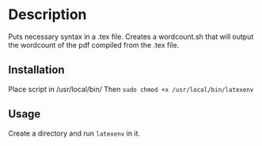 # Description
Puts necessary syntax in a .tex file.
Creates a wordcount.sh that will output the wordcount of the pdf compiled from the .tex file.

## Installation
Place script in /usr/local/bin/
Then `sudo chmod +x /usr/local/bin/latexenv`

## Usage
Create a directory and run `latexenv` in it.
